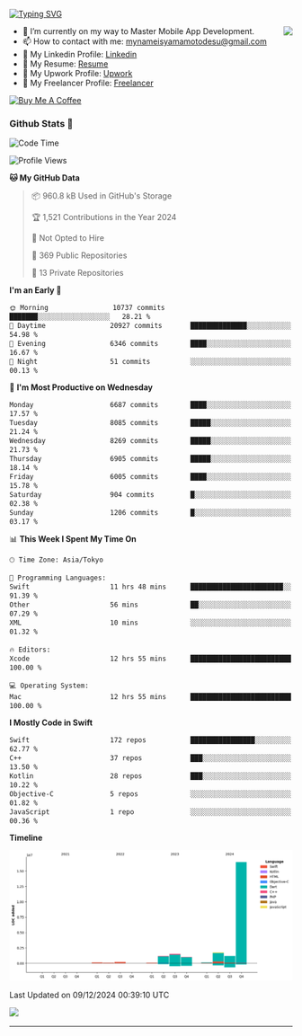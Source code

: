 
[![Typing SVG](https://readme-typing-svg.demolab.com/?lines=Thank+You+For+Visiting!!;You+Are+Welcome✨;I+am+Kyo+Yamamoto;Mobile+Developer)](https://git.io/typing-svg)
<p>
<img align="right" src="https://media.giphy.com/media/26ufdb3cYKwbRtYVW/giphy.gif" style="max-width:100%;" height="150px">

- 🌱 I’m currently on my way to Master Mobile App Development.
- 📫 How to contact with me: mynameisyamamotodesu@gmail.com
- 🔗 My Linkedin Profile: [Linkedin](https://www.linkedin.com/in/kyo-yamamoto-a2ab50239)
- 🔗 My Resume: [Resume](https://www.kickresume.com/cv/rNok4e/)
- 🔗 My Upwork Profile: [Upwork](https://www.upwork.com/freelancers/~01aa9115102bb4af25)
- 🔗 My Freelancer Profile: [Freelancer](https://www.freelancer.com/u/yamamotodesu)

<a href="https://www.buymeacoffee.com/kyoyamamoto" target="_blank"><img src="https://cdn.buymeacoffee.com/buttons/default-orange.png" alt="Buy Me A Coffee" height="41" width="174"></a>

### Github Stats 🥇 
<!--START_SECTION:waka-->
![Code Time](http://img.shields.io/badge/Code%20Time-921%20hrs%2033%20mins-blue)

![Profile Views](http://img.shields.io/badge/Profile%20Views-19-blue)

**🐱 My GitHub Data** 

> 📦 960.8 kB Used in GitHub's Storage 
 > 
> 🏆 1,521 Contributions in the Year 2024
 > 
> 🚫 Not Opted to Hire
 > 
> 📜 369 Public Repositories 
 > 
> 🔑 13 Private Repositories 
 > 
**I'm an Early 🐤** 

```text
🌞 Morning                10737 commits       ███████░░░░░░░░░░░░░░░░░░   28.21 % 
🌆 Daytime                20927 commits       ██████████████░░░░░░░░░░░   54.98 % 
🌃 Evening                6346 commits        ████░░░░░░░░░░░░░░░░░░░░░   16.67 % 
🌙 Night                  51 commits          ░░░░░░░░░░░░░░░░░░░░░░░░░   00.13 % 
```
📅 **I'm Most Productive on Wednesday** 

```text
Monday                   6687 commits        ████░░░░░░░░░░░░░░░░░░░░░   17.57 % 
Tuesday                  8085 commits        █████░░░░░░░░░░░░░░░░░░░░   21.24 % 
Wednesday                8269 commits        █████░░░░░░░░░░░░░░░░░░░░   21.73 % 
Thursday                 6905 commits        █████░░░░░░░░░░░░░░░░░░░░   18.14 % 
Friday                   6005 commits        ████░░░░░░░░░░░░░░░░░░░░░   15.78 % 
Saturday                 904 commits         █░░░░░░░░░░░░░░░░░░░░░░░░   02.38 % 
Sunday                   1206 commits        █░░░░░░░░░░░░░░░░░░░░░░░░   03.17 % 
```


📊 **This Week I Spent My Time On** 

```text
🕑︎ Time Zone: Asia/Tokyo

💬 Programming Languages: 
Swift                    11 hrs 48 mins      ███████████████████████░░   91.39 % 
Other                    56 mins             ██░░░░░░░░░░░░░░░░░░░░░░░   07.29 % 
XML                      10 mins             ░░░░░░░░░░░░░░░░░░░░░░░░░   01.32 % 

🔥 Editors: 
Xcode                    12 hrs 55 mins      █████████████████████████   100.00 % 

💻 Operating System: 
Mac                      12 hrs 55 mins      █████████████████████████   100.00 % 
```

**I Mostly Code in Swift** 

```text
Swift                    172 repos           ████████████████░░░░░░░░░   62.77 % 
C++                      37 repos            ███░░░░░░░░░░░░░░░░░░░░░░   13.50 % 
Kotlin                   28 repos            ███░░░░░░░░░░░░░░░░░░░░░░   10.22 % 
Objective-C              5 repos             ░░░░░░░░░░░░░░░░░░░░░░░░░   01.82 % 
JavaScript               1 repo              ░░░░░░░░░░░░░░░░░░░░░░░░░   00.36 % 
```



**Timeline**

![Lines of Code chart](https://raw.githubusercontent.com/YamamotoDesu/YamamotoDesu/main/assets/bar_graph.png)


 Last Updated on 09/12/2024 00:39:10 UTC
<!--END_SECTION:waka-->

![](https://github-profile-summary-cards.vercel.app/api/cards/profile-details?username=YamamotoDesu&theme=vue)

----
